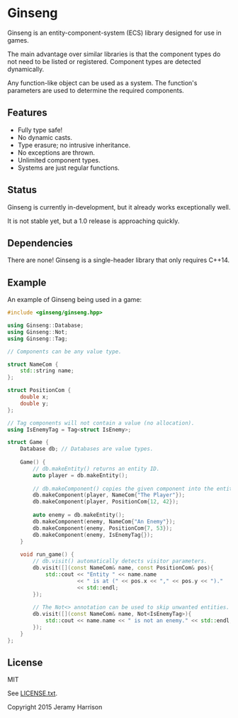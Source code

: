 # Ginseng

Ginseng is an entity-component-system (ECS) library designed for use in games.

The main advantage over similar libraries is that the component types do not need to be listed or registered.
Component types are detected dynamically.

Any function-like object can be used as a system.
The function's parameters are used to determine the required components.

## Features

- Fully type safe!
- No dynamic casts.
- Type erasure; no intrusive inheritance.
- No exceptions are thrown.
- Unlimited component types.
- Systems are just regular functions.

## Status

Ginseng is currently in-development, but it already works exceptionally well.

It is not stable yet, but a 1.0 release is approaching quickly.

## Dependencies

There are none! Ginseng is a single-header library that only requires C++14.

## Example

An example of Ginseng being used in a game:

```c++
#include <ginseng/ginseng.hpp>

using Ginseng::Database;
using Ginseng::Not;
using Ginseng::Tag;

// Components can be any value type.

struct NameCom {
    std::string name;
};

struct PositionCom {
    double x;
    double y;
};

// Tag components will not contain a value (no allocation).
using IsEnemyTag = Tag<struct IsEnemy>;

struct Game {
    Database db; // Databases are value types.
    
    Game() {
        // db.makeEntity() returns an entity ID.
        auto player = db.makeEntity();
        
        // db.makeComponent() copies the given component into the entity.
        db.makeComponent(player, NameCom{"The Player"});
        db.makeComponent(player, PositionCom{12, 42});
        
        auto enemy = db.makeEntity();
        db.makeComponent(enemy, NameCom{"An Enemy"});
        db.makeComponent(enemy, PositionCom{7, 53});
        db.makeComponent(enemy, IsEnemyTag{});
    }
    
    void run_game() {
        // db.visit() automatically detects visitor parameters.
        db.visit([](const NameCom& name, const PositionCom& pos){
            std::cout << "Entity " << name.name
                      << " is at (" << pos.x << "," << pos.y << ")."
                      << std::endl;
        });
    
        // The Not<> annotation can be used to skip unwanted entities.
        db.visit([](const NameCom& name, Not<IsEnemyTag>){
            std::cout << name.name << " is not an enemy." << std::endl;
        });
    }
};
```

## License

MIT

See [LICENSE.txt](https://github.com/dbralir/ginseng/blob/master/LICENSE.txt).

Copyright 2015 Jeramy Harrison
